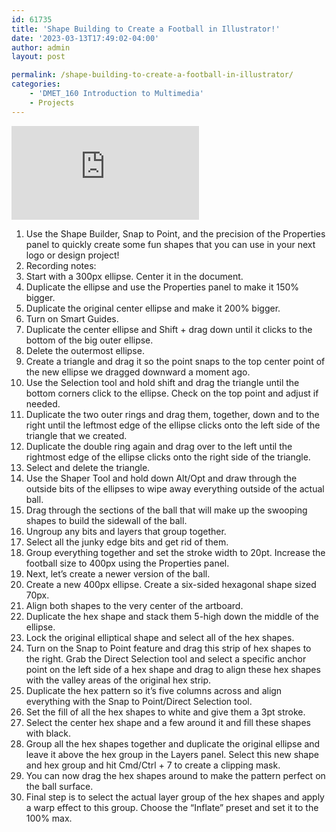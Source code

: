 ```yaml
---
id: 61735
title: 'Shape Building to Create a Football in Illustrator!'
date: '2023-03-13T17:49:02-04:00'
author: admin
layout: post

permalink: /shape-building-to-create-a-football-in-illustrator/
categories:
    - 'DMET_160 Introduction to Multimedia'
    - Projects
---
```


<iframe class="vide" allow="accelerometer; autoplay; clipboard-write; encrypted-media; gyroscope; picture-in-picture; web-share" allowfullscreen="" frameborder="0" loading="lazy" referrerpolicy="strict-origin-when-cross-origin" src="https://www.youtube.com/embed/AWTyvaWYLrM?start=1&feature=oembed" title="(AWESOME TECHNIQUE!) Shape Building to Create a Football in Illustrator!"></iframe>

1. Use the Shape Builder, Snap to Point, and the precision of the Properties panel to quickly create some fun shapes that you can use in your next logo or design project!
2. Recording notes:
3. Start with a 300px ellipse. Center it in the document.
4. Duplicate the ellipse and use the Properties panel to make it 150% bigger.
5. Duplicate the original center ellipse and make it 200% bigger.
6. Turn on Smart Guides.
7. Duplicate the center ellipse and Shift + drag down until it clicks to the bottom of the big outer ellipse.
8. Delete the outermost ellipse.
9. Create a triangle and drag it so the point snaps to the top center point of the new ellipse we dragged downward a moment ago.
10. Use the Selection tool and hold shift and drag the triangle until the bottom corners click to the ellipse. Check on the top point and adjust if needed.
11. Duplicate the two outer rings and drag them, together, down and to the right until the leftmost edge of the ellipse clicks onto the left side of the triangle that we created.
12. Duplicate the double ring again and drag over to the left until the rightmost edge of the ellipse clicks onto the right side of the triangle.
13. Select and delete the triangle.
14. Use the Shaper Tool and hold down Alt/Opt and draw through the outside bits of the ellipses to wipe away everything outside of the actual ball.
15. Drag through the sections of the ball that will make up the swooping shapes to build the sidewall of the ball.
16. Ungroup any bits and layers that group together.
17. Select all the junky edge bits and get rid of them.
18. Group everything together and set the stroke width to 20pt. Increase the football size to 400px using the Properties panel.
19. Next, let’s create a newer version of the ball.
20. Create a new 400px ellipse. Create a six-sided hexagonal shape sized 70px.
21. Align both shapes to the very center of the artboard.
22. Duplicate the hex shape and stack them 5-high down the middle of the ellipse.
23. Lock the original elliptical shape and select all of the hex shapes.
24. Turn on the Snap to Point feature and drag this strip of hex shapes to the right. Grab the Direct Selection tool and select a specific anchor point on the left side of a hex shape and drag to align these hex shapes with the valley areas of the original hex strip.
25. Duplicate the hex pattern so it’s five columns across and align everything with the Snap to Point/Direct Selection tool.
26. Set the fill of all the hex shapes to white and give them a 3pt stroke.
27. Select the center hex shape and a few around it and fill these shapes with black.
28. Group all the hex shapes together and duplicate the original ellipse and leave it above the hex group in the Layers panel. Select this new shape and hex group and hit Cmd/Ctrl + 7 to create a clipping mask.
29. You can now drag the hex shapes around to make the pattern perfect on the ball surface.
30. Final step is to select the actual layer group of the hex shapes and apply a warp effect to this group. Choose the “Inflate” preset and set it to the 100% max.